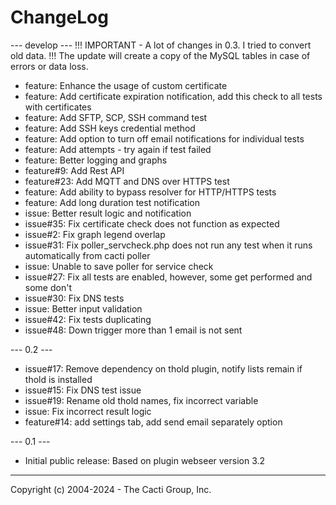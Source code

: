 # ChangeLog

--- develop ---
  !!! IMPORTANT - A lot of changes in 0.3. I tried to convert old data.
  !!! The update will create a copy of the MySQL tables in case of errors or data loss.


* feature: Enhance the usage of custom certificate
* feature: Add certificate expiration notification, add this check to all tests with certificates
* feature: Add SFTP, SCP, SSH command test
* feature: Add SSH keys credential method
* feature: Add option to turn off email notifications for individual tests
* feature: Add attempts - try again if test failed
* feature: Better logging and graphs
* feature#9: Add Rest API
* feature#23: Add MQTT and DNS over HTTPS test
* feature: Add ability to bypass resolver for HTTP/HTTPS tests
* feature: Add long duration test notification
* issue: Better result logic and notification
* issue#35: Fix certificate check does not function as expected
* issue#2: Fix graph legend overlap
* issue#31: Fix poller_servcheck.php does not run any test when it runs automatically from cacti poller
* issue: Unable to save poller for service check
* issue#27: Fix all tests are enabled, however, some get performed and some don't
* issue#30: Fix DNS tests
* issue: Better input validation
* issue#42: Fix tests duplicating
* issue#48: Down trigger more than 1 email is not sent


--- 0.2 ---

* issue#17: Remove dependency on thold plugin, notify lists remain if thold is installed
* issue#15: Fix DNS test issue
* issue#19: Rename old thold names, fix incorrect variable
* issue: Fix incorrect result logic
* feature#14: add settings tab, add send email separately option

--- 0.1 ---

* Initial public release: Based on plugin webseer version 3.2

-----------------------------------------------
Copyright (c) 2004-2024 - The Cacti Group, Inc.

